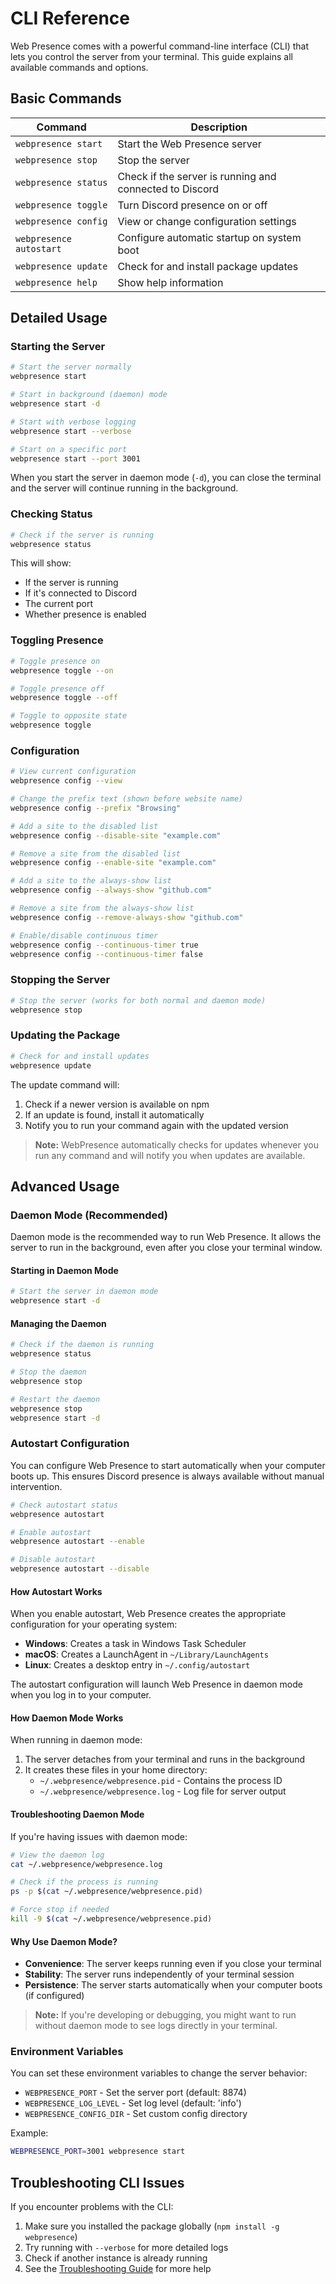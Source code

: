 # CLI Reference

Web Presence comes with a powerful command-line interface (CLI) that lets you control the server from your terminal. This guide explains all available commands and options.

## Basic Commands

| Command                 | Description                                             |
| ----------------------- | ------------------------------------------------------- |
| `webpresence start`     | Start the Web Presence server                           |
| `webpresence stop`      | Stop the server                                         |
| `webpresence status`    | Check if the server is running and connected to Discord |
| `webpresence toggle`    | Turn Discord presence on or off                         |
| `webpresence config`    | View or change configuration settings                   |
| `webpresence autostart` | Configure automatic startup on system boot              |
| `webpresence update`    | Check for and install package updates                   |
| `webpresence help`      | Show help information                                   |

## Detailed Usage

### Starting the Server

```bash
# Start the server normally
webpresence start

# Start in background (daemon) mode
webpresence start -d

# Start with verbose logging
webpresence start --verbose

# Start on a specific port
webpresence start --port 3001
```

When you start the server in daemon mode (`-d`), you can close the terminal and the server will continue running in the background.

### Checking Status

```bash
# Check if the server is running
webpresence status
```

This will show:

- If the server is running
- If it's connected to Discord
- The current port
- Whether presence is enabled

### Toggling Presence

```bash
# Toggle presence on
webpresence toggle --on

# Toggle presence off
webpresence toggle --off

# Toggle to opposite state
webpresence toggle
```

### Configuration

```bash
# View current configuration
webpresence config --view

# Change the prefix text (shown before website name)
webpresence config --prefix "Browsing"

# Add a site to the disabled list
webpresence config --disable-site "example.com"

# Remove a site from the disabled list
webpresence config --enable-site "example.com"

# Add a site to the always-show list
webpresence config --always-show "github.com"

# Remove a site from the always-show list
webpresence config --remove-always-show "github.com"

# Enable/disable continuous timer
webpresence config --continuous-timer true
webpresence config --continuous-timer false
```

### Stopping the Server

```bash
# Stop the server (works for both normal and daemon mode)
webpresence stop
```

### Updating the Package

```bash
# Check for and install updates
webpresence update
```

The update command will:

1. Check if a newer version is available on npm
2. If an update is found, install it automatically
3. Notify you to run your command again with the updated version

> **Note:** WebPresence automatically checks for updates whenever you run any command and will notify you when updates are available.

## Advanced Usage

### Daemon Mode (Recommended)

Daemon mode is the recommended way to run Web Presence. It allows the server to run in the background, even after you close your terminal window.

#### Starting in Daemon Mode

```bash
# Start the server in daemon mode
webpresence start -d
```

#### Managing the Daemon

```bash
# Check if the daemon is running
webpresence status

# Stop the daemon
webpresence stop

# Restart the daemon
webpresence stop
webpresence start -d
```

### Autostart Configuration

You can configure Web Presence to start automatically when your computer boots up. This ensures Discord presence is always available without manual intervention.

```bash
# Check autostart status
webpresence autostart

# Enable autostart
webpresence autostart --enable

# Disable autostart
webpresence autostart --disable
```

#### How Autostart Works

When you enable autostart, Web Presence creates the appropriate configuration for your operating system:

- **Windows**: Creates a task in Windows Task Scheduler
- **macOS**: Creates a LaunchAgent in `~/Library/LaunchAgents`
- **Linux**: Creates a desktop entry in `~/.config/autostart`

The autostart configuration will launch Web Presence in daemon mode when you log in to your computer.

#### How Daemon Mode Works

When running in daemon mode:

1. The server detaches from your terminal and runs in the background
2. It creates these files in your home directory:
   - `~/.webpresence/webpresence.pid` - Contains the process ID
   - `~/.webpresence/webpresence.log` - Log file for server output

#### Troubleshooting Daemon Mode

If you're having issues with daemon mode:

```bash
# View the daemon log
cat ~/.webpresence/webpresence.log

# Check if the process is running
ps -p $(cat ~/.webpresence/webpresence.pid)

# Force stop if needed
kill -9 $(cat ~/.webpresence/webpresence.pid)
```

#### Why Use Daemon Mode?

- **Convenience**: The server keeps running even if you close your terminal
- **Stability**: The server runs independently of your terminal session
- **Persistence**: The server starts automatically when your computer boots (if configured)

> **Note:** If you're developing or debugging, you might want to run without daemon mode to see logs directly in your terminal.

### Environment Variables

You can set these environment variables to change the server behavior:

- `WEBPRESENCE_PORT` - Set the server port (default: 8874)
- `WEBPRESENCE_LOG_LEVEL` - Set log level (default: 'info')
- `WEBPRESENCE_CONFIG_DIR` - Set custom config directory

Example:

```bash
WEBPRESENCE_PORT=3001 webpresence start
```

## Troubleshooting CLI Issues

If you encounter problems with the CLI:

1. Make sure you installed the package globally (`npm install -g webpresence`)
2. Try running with `--verbose` for more detailed logs
3. Check if another instance is already running
4. See the [Troubleshooting Guide](./TROUBLESHOOTING.md) for more help
